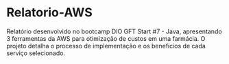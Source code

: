 # Relatorio-AWS
Relatório desenvolvido no bootcamp DIO GFT Start #7 - Java, apresentando 3 ferramentas da AWS para otimização de custos em uma farmácia. O projeto detalha o processo de implementação e os benefícios de cada serviço selecionado.
